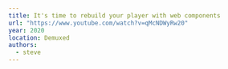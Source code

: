 ```yaml
---
title: It's time to rebuild your player with web components
url: "https://www.youtube.com/watch?v=qMcNDWyRw20"
year: 2020
location: Demuxed
authors:
  - steve
---
```

